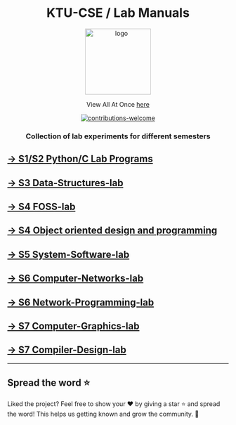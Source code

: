 <div align="center">
  
  <h1 align="center">KTU-CSE / Lab Manuals</h1>

<p align="center"><a href="#" title="ceadoor"><img src="https://avatars0.githubusercontent.com/u/45113999?s=200&v=4" alt="logo" width="150"/></a></p>

View All At Once [here](https://github.com/ceadoor?utf8=%E2%9C%93&q=lab&type=&language=)

 <a href="https://github.com/ceadoor/index/issues/new">
    <img src="https://img.shields.io/badge/contributions-welcome-red.svg" alt="contributions-welcome" />
 </a>

### Collection of lab experiments for different semesters

</div>

## [→ S1/S2 Python/C Lab Programs](https://github.com/ceadoor/S1-S2-lab)

## [→ S3 Data-Structures-lab](https://github.com/ceadoor/Data-Structures-lab)

## [→ S4 FOSS-lab](https://github.com/ceadoor/FOSS-lab)

## [→ S4 Object oriented design and programming](https://github.com/ceadoor/OOP-lab)

## [→ S5 System-Software-lab](https://github.com/ceadoor/System-Software-lab)

## [→ S6 Computer-Networks-lab](https://github.com/ceadoor/Computer-Networks-lab)

## [→ S6 Network-Programming-lab](https://github.com/ceadoor/Network-Programming-lab)

## [→ S7 Computer-Graphics-lab](https://github.com/ceadoor/Computer-Graphics-lab)

## [→ S7 Compiler-Design-lab](https://github.com/ceadoor/Compiler-Design-lab)

---

## Spread the word ⭐

Liked the project? Feel free to show your :heart: by giving a star :star: and spread the word! This helps us getting known and grow the community. 🙏
